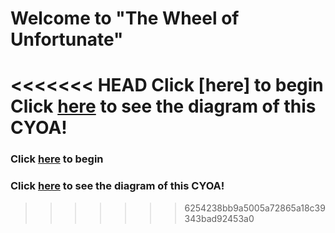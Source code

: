 # Welcome to **"The Wheel of Unfortunate"**
<<<<<<< HEAD
Click [here] to begin
Click [here](https://docs.google.com/drawings/d/1R8QlBs0QCzDfQmgBGSvOh5dek5K6CemMqFL5B2Gzkqk/edit?usp=sharing) to see the diagram of this CYOA! 
=======

### Click [here](scenario/start.md) to begin  
### Click [here](https://docs.google.com/drawings/d/1R8QlBs0QCzDfQmgBGSvOh5dek5K6CemMqFL5B2Gzkqk/edit?usp=sharing) to see the diagram of this CYOA!
>>>>>>> 6254238bb9a5005a72865a18c39343bad92453a0
